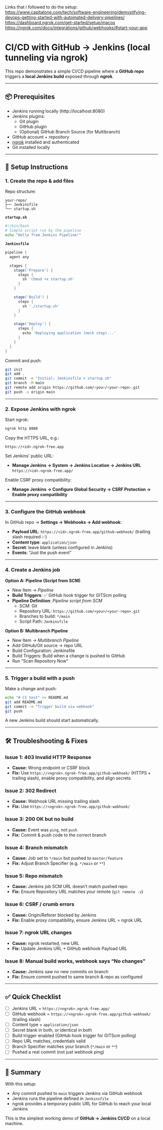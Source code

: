 Links that i followed to do the setup:
https://www.capitalone.com/tech/software-engineering/demystifying-devops-getting-started-with-automated-delivery-pipelines/
https://dashboard.ngrok.com/get-started/setup/macos
https://ngrok.com/docs/integrations/github/webhooks/#start-your-app

# CI/CD with GitHub → Jenkins (local tunneling via ngrok)

This repo demonstrates a simple CI/CD pipeline where a **GitHub repo** triggers a **local Jenkins build** exposed through **ngrok**.

---

## 📦 Prerequisites

- Jenkins running locally (http://localhost:8080)
- Jenkins plugins:
  - Git plugin
  - GitHub plugin
  - (Optional) GitHub Branch Source (for Multibranch)
- GitHub account + repository
- [ngrok](https://ngrok.com/) installed and authenticated
- Git installed locally

---

## 🚀 Setup Instructions

### 1. Create the repo & add files

Repo structure:
```
your-repo/
├── Jenkinsfile
└── startup.sh
```

**`startup.sh`**
```bash
#!/bin/bash
# Simple script run by the pipeline
echo "Hello from Jenkins Pipeline!"
```

**`Jenkinsfile`**
```groovy
pipeline {
  agent any

  stages {
    stage('Prepare') {
      steps {
        sh 'chmod +x startup.sh'
      }
    }

    stage('Build') {
      steps {
        sh './startup.sh'
      }
    }

    stage('Deploy') {
      steps {
        echo 'Deploying application (mock step)...'
      }
    }
  }
}
```

Commit and push:
```bash
git init
git add .
git commit -m "Initial: Jenkinsfile + startup.sh"
git branch -M main
git remote add origin https://github.com/<you>/<your-repo>.git
git push -u origin main
```

---

### 2. Expose Jenkins with ngrok

Start ngrok:
```bash
ngrok http 8080
```

Copy the HTTPS URL, e.g.:
```
https://<id>.ngrok-free.app
```

Set Jenkins’ public URL:
- **Manage Jenkins → System → Jenkins Location → Jenkins URL**  
  `https://<id>.ngrok-free.app/`

Enable CSRF proxy compatibility:
- **Manage Jenkins → Configure Global Security → CSRF Protection → Enable proxy compatibility**

---

### 3. Configure the GitHub webhook

In GitHub repo → **Settings → Webhooks → Add webhook**:
- **Payload URL**: `https://<id>.ngrok-free.app/github-webhook/` (trailing slash required ✅)
- **Content type**: `application/json`
- **Secret**: leave blank (unless configured in Jenkins)
- **Events**: “Just the push event”

---

### 4. Create a Jenkins job

**Option A: Pipeline (Script from SCM)**
- New Item → *Pipeline*
- **Build Triggers**: ✅ GitHub hook trigger for GITScm polling
- **Pipeline Definition**: *Pipeline script from SCM*
  - SCM: Git
  - Repository URL: `https://github.com/<you>/<your-repo>.git`
  - Branches to build: `*/main`
  - Script Path: `Jenkinsfile`

**Option B: Multibranch Pipeline**
- New Item → *Multibranch Pipeline*
- Add GitHub/Git source → repo URL
- Build Configuration: Jenkinsfile
- Build Triggers: Build when a change is pushed to GitHub
- Run “Scan Repository Now”

---

### 5. Trigger a build with a push

Make a change and push:
```bash
echo "# CI test" >> README.md
git add README.md
git commit -m "Trigger build via webhook"
git push
```

A new Jenkins build should start automatically.

---

## 🛠️ Troubleshooting & Fixes

### Issue 1: 403 Invalid HTTP Response
- **Cause:** Wrong endpoint or CSRF block  
- **Fix:** Use `https://<ngrok>.ngrok-free.app/github-webhook/` (HTTPS + trailing slash), enable proxy compatibility, and align secrets.

### Issue 2: 302 Redirect
- **Cause:** Webhook URL missing trailing slash  
- **Fix:** Use `https://<ngrok>.ngrok-free.app/github-webhook/`

### Issue 3: 200 OK but no build
- **Cause:** Event was `ping`, not `push`  
- **Fix:** Commit & push code to the correct branch

### Issue 4: Branch mismatch
- **Cause:** Job set to `*/main` but pushed to `master/feature`  
- **Fix:** Adjust Branch Specifier (e.g. `*/main` or `**`)

### Issue 5: Repo mismatch
- **Cause:** Jenkins job SCM URL doesn’t match pushed repo  
- **Fix:** Ensure Repository URL matches your remote (`git remote -v`)

### Issue 6: CSRF / crumb errors
- **Cause:** Origin/Referer blocked by Jenkins  
- **Fix:** Enable proxy compatibility, ensure Jenkins URL = ngrok URL

### Issue 7: ngrok URL changes
- **Cause:** ngrok restarted, new URL  
- **Fix:** Update Jenkins URL + GitHub webhook Payload URL

### Issue 8: Manual build works, webhook says “No changes”
- **Cause:** Jenkins saw no new commits on branch  
- **Fix:** Ensure commit pushed to same branch & repo as configured

---

## ✅ Quick Checklist

- [ ] Jenkins URL = `https://<ngrok>.ngrok-free.app/`  
- [ ] GitHub webhook = `https://<ngrok>.ngrok-free.app/github-webhook/` (trailing slash)  
- [ ] Content type = `application/json`  
- [ ] Secret blank in both, or identical in both  
- [ ] Build trigger enabled (GitHub hook trigger for GITScm polling)  
- [ ] Repo URL matches, credentials valid  
- [ ] Branch Specifier matches your branch (`*/main` or `**`)  
- [ ] Pushed a real commit (not just webhook ping)  

---

## 📓 Summary

With this setup:
- Any commit pushed to `main` triggers Jenkins via GitHub webhook  
- Jenkins runs the pipeline defined in `Jenkinsfile`  
- ngrok provides a temporary public URL for GitHub to reach your local Jenkins  

This is the simplest working demo of **GitHub → Jenkins CI/CD** on a local machine.
